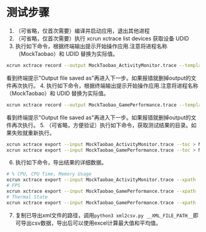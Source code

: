 # 测试步骤
1. （可省略，仅首次需要）编译并启动应用，退出其他进程
2. （可省略，仅首次需要）执行 xcrun xctrace list devices 获取设备 UDID
3. 执行如下命令，根据终端输出提示开始操作应用.注意将进程名称（MockTaobao）和 UDID 替换为实际值。
```bash
xcrun xctrace record --output MockTaobao_ActivityMonitor.trace --template 'Activity Monitor' --device '00008110-001029521A13801E' --time-limit 10s  --window 10s --attach MockTaobao
```
看到终端提示"Output file saved as"再进入下一步。如果报错就删掉output的文件再次执行。
4. 执行如下命令，根据终端输出提示开始操作应用.注意将进程名称（MockTaobao）和 UDID 替换为实际值。
```bash
xcrun xctrace record --output MockTaobao_GamePerformance.trace --template 'Game Performance' --device '00008110-001029521A13801E' --time-limit 10s  --window 10s --attach MockTaobao
```
看到终端提示"Output file saved as"再进入下一步。如果报错就删掉output的文件再次执行。
5. （可省略，方便验证）执行如下命令，获取测试结果的目录。如果失败就重新执行。
```bash
xcrun xctrace export --input MockTaobao_ActivityMonitor.trace --toc > MockTaobao_ActivityMonitor.xml 
xcrun xctrace export --input MockTaobao_GamePerformance.trace --toc > MockTaobao_GamePerformance.xml 
```
6. 执行如下命令，导出结果的详细数据。
```bash
# % CPU, CPU Time, Memory Usage
xcrun xctrace export --input MockTaobao_ActivityMonitor.trace --xpath '/trace-toc/run[@number="1"]/data/table[@schema="sysmon-process"]' --output MockTaobao_ActivityMonitor_sysmon-process.xml
# FPS
xcrun xctrace export --input MockTaobao_GamePerformance.trace --xpath '/trace-toc/run[@number="1"]/data/table[@schema="displayed-surfaces-per-second"]' --output MockTaobao_GamePerformance_displayed-surfaces-per-second.xml
# Thermal State
xcrun xctrace export --input MockTaobao_GamePerformance.trace --xpath '/trace-toc/run[@number="1"]/data/table[@schema="device-thermal-state-intervals"]' --output MockTaobao_GamePerformance_device-thermal-state-intervals.xml
```
7. 复制已导出xml文件的路径，调用```python3 xml2csv.py __XML_FILE_PATH__```即可导出csv数据，导出后可以使用excel计算最大值和平均值。